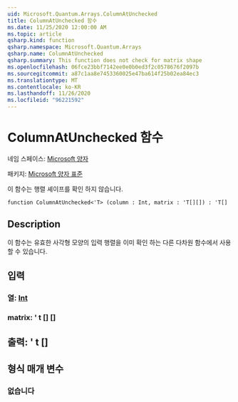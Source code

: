 ```yaml
---
uid: Microsoft.Quantum.Arrays.ColumnAtUnchecked
title: ColumnAtUnchecked 함수
ms.date: 11/25/2020 12:00:00 AM
ms.topic: article
qsharp.kind: function
qsharp.namespace: Microsoft.Quantum.Arrays
qsharp.name: ColumnAtUnchecked
qsharp.summary: This function does not check for matrix shape
ms.openlocfilehash: 06fce23bbf7142ee0e0b0ed3f2c0578676f2097b
ms.sourcegitcommit: a87c1aa8e7453360025e47ba614f25b02ea84ec3
ms.translationtype: MT
ms.contentlocale: ko-KR
ms.lasthandoff: 11/26/2020
ms.locfileid: "96221592"
---
```

# <a name="columnatunchecked-function"></a>ColumnAtUnchecked 함수

네임 스페이스: [Microsoft 양자](xref:Microsoft.Quantum.Arrays)

패키지: [Microsoft 양자 표준](https://nuget.org/packages/Microsoft.Quantum.Standard)


이 함수는 행렬 셰이프를 확인 하지 않습니다.

```qsharp
function ColumnAtUnchecked<'T> (column : Int, matrix : 'T[][]) : 'T[]
```


## <a name="description"></a>Description

이 함수는 유효한 사각형 모양의 입력 행렬을 이미 확인 하는 다른 다차원 함수에서 사용할 수 있습니다.

## <a name="input"></a>입력

### <a name="column--int"></a>열: [Int](xref:microsoft.quantum.lang-ref.int)




### <a name="matrix--t"></a>matrix: ' t [] []





## <a name="output--t"></a>출력: ' t []



## <a name="type-parameters"></a>형식 매개 변수

### <a name="t"></a>없습니다

